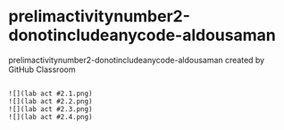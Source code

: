 # prelimactivitynumber2-donotincludeanycode-aldousaman
prelimactivitynumber2-donotincludeanycode-aldousaman created by GitHub Classroom
```

![](lab act #2.1.png)
![](lab act #2.2.png)
![](lab act #2.3.png)
![](lab act #2.4.png)
```
